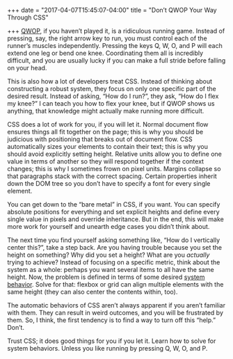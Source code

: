 +++
date = "2017-04-07T15:45:07-04:00"
title = "Don’t QWOP Your Way Through CSS"

+++
[QWOP](http://www.foddy.net/Athletics.html), if you haven’t played it, is a ridiculous running game. Instead of pressing, say, the right arrow key to run, you must control each of the runner’s muscles independently. Pressing the keys Q, W, O, and P will each extend one leg or bend one knee. Coordinating them all is incredibly difficult, and you are usually lucky if you can make a full stride before falling on your head.

This is also how a lot of developers treat CSS. Instead of thinking about constructing a robust system, they focus on only one specific part of the desired result. Instead of asking, “How do I run?”, they ask, “How do I flex my knee?” I can teach you how to flex your knee, but if QWOP shows us anything, that knowledge might actually make running more difficult.

CSS does a lot of work for you, if you will let it. Normal document flow ensures things all fit together on the page; this is why you should be judicious with positioning that breaks out of document flow. CSS automatically sizes your elements to contain their text; this is why you should avoid explicitly setting height. Relative units allow you to define one value in terms of another so they will respond together if the context changes; this is why I sometimes frown on pixel units. Margins collapse so that paragraphs stack with the correct spacing. Certain properties inherit down the DOM tree so you don’t have to specify a font for every single element.

You can get down to the “bare metal” in CSS, if you want. You can specify absolute positions for everything and set explicit heights and define every single value in pixels and override inheritance. But in the end, this will make more work for yourself and unearth edge cases you didn’t think about.

The next time you find yourself asking something like, “How do I vertically center this?”, take a step back. Are you having trouble because you set the height on something? Why did you set a height? What are you *actually* trying to achieve? Instead of focusing on a specific metric, think about the system as a whole: perhaps you want several items to all have the same height. Now, the problem is defined in terms of some desired [system behavior](https://www.youtube.com/watch?v=TGHbkTGVqoU). Solve for that: flexbox or grid can align multiple elements with the same height (they can also center the contents within, too).

The automatic behaviors of CSS aren’t always apparent if you aren’t familiar with them. They can result in weird outcomes, and you will be frustrated by them. So, I think, the first tendency is to find a way to turn off this “help.” Don’t.

Trust CSS; it does good things for you if you let it. Learn how to solve for system behaviors. Unless you like running by pressing Q, W, O, and P.
